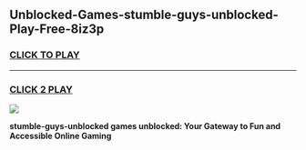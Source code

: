 
## Unblocked-Games-stumble-guys-unblocked-Play-Free-8iz3p
<h3>
<a href="https://premium76.site?title=stumble-guys-unblocked&ref=18A1">CLICK TO PLAY</a></h3>
<hr>

<h3>
<a href="https://premium76.site?title=stumble-guys-unblocked&ref=18A1">CLICK 2 PLAY</a>
  
</h3>

<a href="https://premium76.site?title=stumble-guys-unblocked&ref=18A1"><img src="https://clearcache.store/games.png"></a>


**stumble-guys-unblocked games unblocked: Your Gateway to Fun and Accessible Online Gaming**
